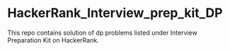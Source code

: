 # HackerRank_Interview_prep_kit_DP
This repo contains solution of dp problems listed under Interview Preparation Kit on HackerRank.
